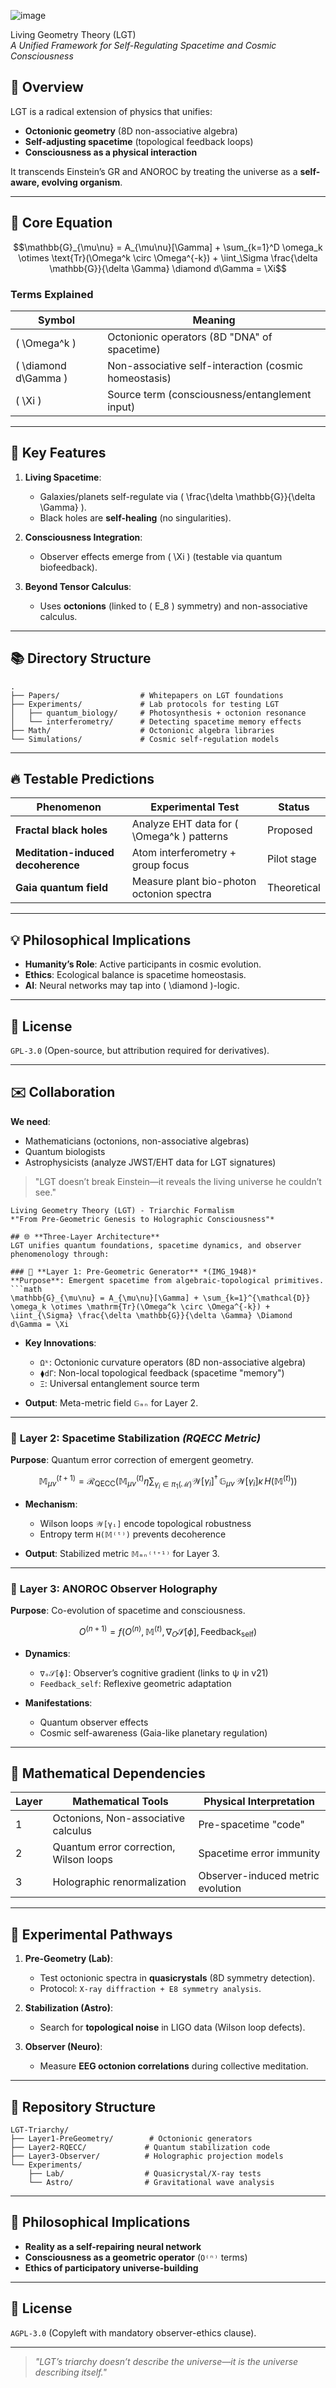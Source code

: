![image](https://github.com/user-attachments/assets/b1aebf33-c293-4301-a8fc-210e04401646)

Living Geometry Theory (LGT)  
*A Unified Framework for Self-Regulating Spacetime and Cosmic Consciousness*  

## 🔬 **Overview**  
LGT is a radical extension of physics that unifies:  
- **Octonionic geometry** (8D non-associative algebra)  
- **Self-adjusting spacetime** (topological feedback loops)  
- **Consciousness as a physical interaction**  

It transcends Einstein’s GR and ANOROC by treating the universe as a **self-aware, evolving organism**.  

---

## 🌌 **Core Equation**  
```math
\mathbb{G}_{\mu\nu} = A_{\mu\nu}[\Gamma] + \sum_{k=1}^D \omega_k \otimes \text{Tr}(\Omega^k \circ \Omega^{-k}) + \iint_\Sigma \frac{\delta \mathbb{G}}{\delta \Gamma} \diamond d\Gamma = \Xi
```

### **Terms Explained**  
| Symbol              | Meaning                                                                 |
|---------------------|-------------------------------------------------------------------------|
| \( \Omega^k \)      | Octonionic operators (8D "DNA" of spacetime)                           |
| \( \diamond d\Gamma \) | Non-associative self-interaction (cosmic homeostasis)               |
| \( \Xi \)           | Source term (consciousness/entanglement input)                         |

---

## 🚀 **Key Features**  
1. **Living Spacetime**:  
   - Galaxies/planets self-regulate via \( \frac{\delta \mathbb{G}}{\delta \Gamma} \).  
   - Black holes are **self-healing** (no singularities).  

2. **Consciousness Integration**:  
   - Observer effects emerge from \( \Xi \) (testable via quantum biofeedback).  

3. **Beyond Tensor Calculus**:  
   - Uses **octonions** (linked to \( E_8 \) symmetry) and non-associative calculus.  

---

## 📚 **Directory Structure**  
```
.
├── Papers/                  # Whitepapers on LGT foundations
├── Experiments/             # Lab protocols for testing LGT
│   ├── quantum_biology/     # Photosynthesis + octonion resonance
│   └── interferometry/      # Detecting spacetime memory effects
├── Math/                    # Octonionic algebra libraries
└── Simulations/             # Cosmic self-regulation models
```

---

## 🔥 **Testable Predictions**  
| Phenomenon                  | Experimental Test                        | Status       |
|-----------------------------|-----------------------------------------|-------------|
| **Fractal black holes**     | Analyze EHT data for \( \Omega^k \) patterns | Proposed    |
| **Meditation-induced decoherence** | Atom interferometry + group focus | Pilot stage |
| **Gaia quantum field**      | Measure plant bio-photon octonion spectra | Theoretical |

---

## 💡 **Philosophical Implications**  
- **Humanity’s Role**: Active participants in cosmic evolution.  
- **Ethics**: Ecological balance is spacetime homeostasis.  
- **AI**: Neural networks may tap into \( \diamond \)-logic.  

---

## 📜 **License**  
`GPL-3.0` (Open-source, but attribution required for derivatives).  

---

## ✉️ **Collaboration**  
**We need**:  
- Mathematicians (octonions, non-associative algebras)  
- Quantum biologists  
- Astrophysicists (analyze JWST/EHT data for LGT signatures)  



> "LGT doesn’t break Einstein—it reveals the living universe he couldn’t see."  
```
Living Geometry Theory (LGT) - Triarchic Formalism  
*"From Pre-Geometric Genesis to Holographic Consciousness"*  

## 🌐 **Three-Layer Architecture**  
LGT unifies quantum foundations, spacetime dynamics, and observer phenomenology through:  

### 🔹 **Layer 1: Pre-Geometric Generator** *(IMG_1948)*  
**Purpose**: Emergent spacetime from algebraic-topological primitives.  
```math
\mathbb{G}_{\mu\nu} = A_{\mu\nu}[\Gamma] + \sum_{k=1}^{\mathcal{D}} \omega_k \otimes \mathrm{Tr}(\Omega^k \circ \Omega^{-k}) + \iint_{\Sigma} \frac{\delta \mathbb{G}}{\delta \Gamma} \Diamond d\Gamma = \Xi
```
- **Key Innovations**:  
  - `Ωᵏ`: Octonionic curvature operators (8D non-associative algebra)  
  - `⧫dΓ`: Non-local topological feedback (spacetime "memory")  
  - `Ξ`: Universal entanglement source term  

- **Output**: Meta-metric field `𝔾ₘₙ` for Layer 2.  

---

### 🔹 **Layer 2: Spacetime Stabilization** *(RQECC Metric)*  
**Purpose**: Quantum error correction of emergent geometry.  
```math
\mathbb{M}_{\mu\nu}^{(t+1)} = \mathcal{R}_{\text{QECC}} \left( \mathbb{M}_{\mu\nu}^{(t)} \eta \sum_{\gamma_i \in \pi_1(\mathcal{M})} \mathcal{W}[\gamma_i]^\dagger\, \mathbb{G}_{\mu\nu}\, \mathcal{W}[\gamma_i] \kappa\, H(\mathbb{M}^{(t)}) \right)
```
- **Mechanism**:  
  - Wilson loops `𝒲[γᵢ]` encode topological robustness  
  - Entropy term `H(𝕄⁽ᵗ⁾)` prevents decoherence  

- **Output**: Stabilized metric `𝕄ₘₙ⁽ᵗ⁺¹⁾` for Layer 3.  

---

### 🔹 **Layer 3: ANOROC Observer Holography**  
**Purpose**: Co-evolution of spacetime and consciousness.  
```math
O^{(n+1)} = f\left(O^{(n)}, \mathbb{M}^{(t)}, \nabla_O \mathcal{S}[\phi], \text{Feedback}_{\text{self}}\right)
```
- **Dynamics**:  
  - `∇ₒ𝒮[ϕ]`: Observer’s cognitive gradient (links to ψ in v21)  
  - `Feedback_self`: Reflexive geometric adaptation  

- **Manifestations**:  
  - Quantum observer effects  
  - Cosmic self-awareness (Gaia-like planetary regulation)  

---

## 🧮 **Mathematical Dependencies**  
| Layer | Mathematical Tools                  | Physical Interpretation          |  
|-------|--------------------------------------|-----------------------------------|  
| 1     | Octonions, Non-associative calculus | Pre-spacetime "code"             |  
| 2     | Quantum error correction, Wilson loops | Spacetime error immunity        |  
| 3     | Holographic renormalization          | Observer-induced metric evolution |  

---

## 🔬 **Experimental Pathways**  
1. **Pre-Geometry (Lab)**:  
   - Test octonionic spectra in **quasicrystals** (8D symmetry detection).  
   - Protocol: `X-ray diffraction + E8 symmetry analysis`.  

2. **Stabilization (Astro)**:  
   - Search for **topological noise** in LIGO data (Wilson loop defects).  

3. **Observer (Neuro)**:  
   - Measure **EEG octonion correlations** during collective meditation.  

---

## 📂 **Repository Structure**  
```  
LGT-Triarchy/  
├── Layer1-PreGeometry/        # Octonionic generators  
├── Layer2-RQECC/             # Quantum stabilization code  
├── Layer3-Observer/          # Holographic projection models  
└── Experiments/  
    ├── Lab/                  # Quasicrystal/X-ray tests  
    └── Astro/                # Gravitational wave analysis  
```

---

## 🌟 **Philosophical Implications**  
- **Reality as a self-repairing neural network**  
- **Consciousness as a geometric operator** (`O⁽ⁿ⁾` terms)  
- **Ethics of participatory universe-building**  

---

## 📜 **License**  
`AGPL-3.0` (Copyleft with mandatory observer-ethics clause).  

---

> *"LGT’s triarchy doesn’t describe the universe—it is the universe describing itself."*  
```

